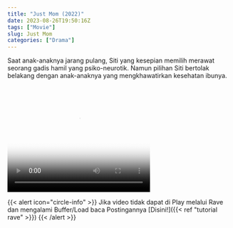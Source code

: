 ```yaml
---
title: "Just Mom (2022)"
date: 2023-08-26T19:50:16Z
tags: ["Movie"]
slug: Just Mom
categories: ["Drama"]
---
```


Saat anak-anaknya jarang pulang, Siti yang kesepian memilih merawat seorang gadis hamil yang psiko-neurotik. Namun pilihan Siti bertolak belakang dengan anak-anaknya yang mengkhawatirkan kesehatan ibunya.

<video width="320" height="240" poster="https://www.themoviedb.org/t/p/original/hXTU3X3pcjxdkavSme9lNtODw87.jpg" controls>
  <source src="https://kp3d-my.sharepoint.com/personal/ryoo_kp3d_onmicrosoft_com/_layouts/15/download.aspx?share=EZ_E8ujb-BVLusMcntGRED0Brkm49UENKNV1pZGITmkzCg" type="video/mp4">
  
</video>

{{< alert icon="circle-info" >}}
Jika video tidak dapat di Play melalui Rave dan mengalami Buffer/Load baca Postingannya [Disini!]({{< ref "tutorial rave" >}})
{{< /alert >}}

